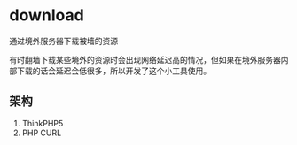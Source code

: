 # download
通过境外服务器下载被墙的资源

有时翻墙下载某些境外的资源时会出现网络延迟高的情况，但如果在境外服务器内部下载的话会延迟会低很多，所以开发了这个小工具使用。

## 架构
1. ThinkPHP5
2. PHP CURL
